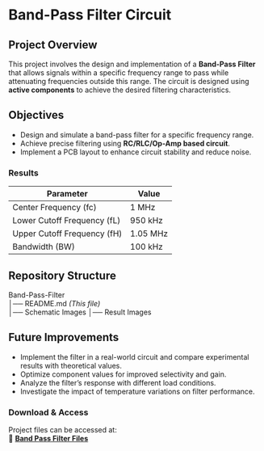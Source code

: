 # Band-Pass Filter Circuit

## Project Overview
This project involves the design and implementation of a **Band-Pass Filter** that allows signals within a specific frequency range to pass while attenuating frequencies outside this range. The circuit is designed using **active components** to achieve the desired filtering characteristics.

## Objectives
- Design and simulate a band-pass filter for a specific frequency range.
- Achieve precise filtering using **RC/RLC/Op-Amp based circuit**.
- Implement a PCB layout to enhance circuit stability and reduce noise.

### Results
| Parameter                  | Value  |
|----------------------------|--------|
| Center Frequency (fc)      | 1 MHz  |
| Lower Cutoff Frequency (fL)| 950 kHz|
| Upper Cutoff Frequency (fH)| 1.05 MHz |
| Bandwidth (BW)            | 100 kHz |

## Repository Structure
Band-Pass-Filter  
│── README.md  *(This file)*  
│── Schematic Images
│── Result Images

## Future Improvements
-  Implement the filter in a real-world circuit and compare experimental results with
 theoretical values.
- Optimize component values for improved selectivity and gain.
- Analyze the filter’s response with different load conditions.
- Investigate the impact of temperature variations on filter performance.

### **Download & Access**  
Project files can be accessed at:  
🔗 **[Band Pass Filter Files](https://drive.google.com/drive/folders/16mCnbkOW5zMaK1zLOXQw0S1Pze9bXiIG?usp=sharing)**  
